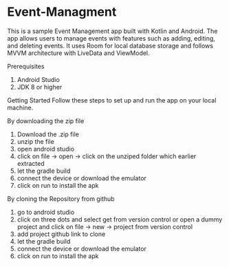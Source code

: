 # Event-Managment

This is a sample Event Management app built with Kotlin and Android. The app allows users to manage events with features such as adding, editing, and deleting events. It uses Room for local database storage and follows MVVM architecture with LiveData and ViewModel.


Prerequisites

1. Android Studio
2. JDK 8 or higher

Getting Started
Follow these steps to set up and run the app on your local machine.

By downloading the zip file
1. Download the .zip file
2. unzip the file
3. open android studio
4. click on file -> open -> click on the unziped folder which earlier extracted
5. let the gradle build
6. connect the device or download the emulator 
7. click on run to install the apk


By cloning the Repository from github
1. go to android studio
2. click on three dots and select get from version control or open a dummy project and click on file -> new -> project from version control
3. add project github link to clone
4. let the gradle build
5. connect the device or download the emulator
6. click on run to install the apk